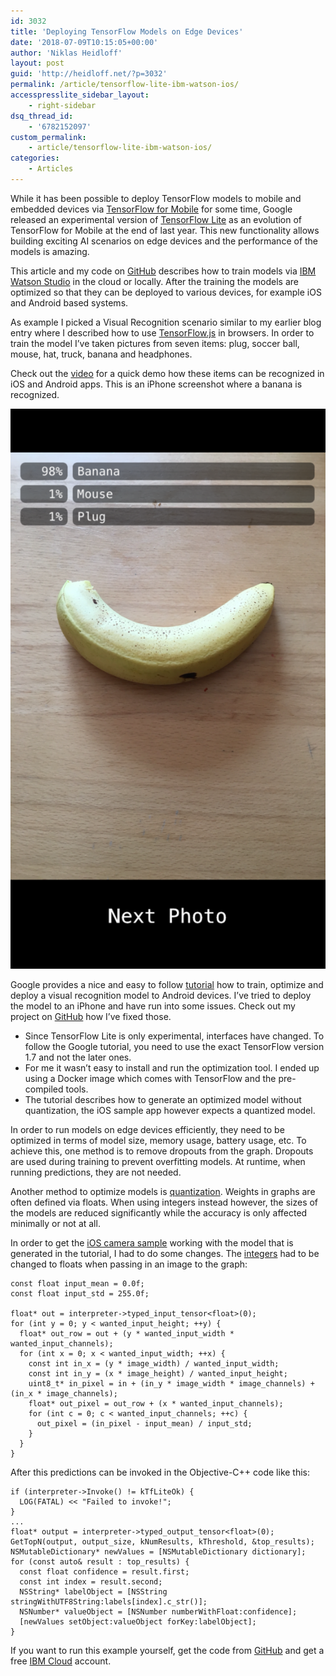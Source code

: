 ```yaml
---
id: 3032
title: 'Deploying TensorFlow Models on Edge Devices'
date: '2018-07-09T10:15:05+00:00'
author: 'Niklas Heidloff'
layout: post
guid: 'http://heidloff.net/?p=3032'
permalink: /article/tensorflow-lite-ibm-watson-ios/
accesspresslite_sidebar_layout:
    - right-sidebar
dsq_thread_id:
    - '6782152097'
custom_permalink:
    - article/tensorflow-lite-ibm-watson-ios/
categories:
    - Articles
---
```


While it has been possible to deploy TensorFlow models to mobile and embedded devices via [TensorFlow for Mobile](https://www.tensorflow.org/mobile/) for some time, Google released an experimental version of [TensorFlow Lite](https://www.tensorflow.org/mobile/tflite/index) as an evolution of TensorFlow for Mobile at the end of last year. This new functionality allows building exciting AI scenarios on edge devices and the performance of the models is amazing.

This article and my code on [GitHub](https://github.com/nheidloff/watson-deep-learning-tensorflow-lite) describes how to train models via [IBM Watson Studio](https://www.ibm.com/cloud/watson-studio) in the cloud or locally. After the training the models are optimized so that they can be deployed to various devices, for example iOS and Android based systems.

As example I picked a Visual Recognition scenario similar to my earlier blog entry where I described how to use [TensorFlow.js](http://heidloff.net/article/tensorflowjs-ibm-watson-web-browsers-dl) in browsers. In order to train the model I’ve taken pictures from seven items: plug, soccer ball, mouse, hat, truck, banana and headphones.

Check out the [video](https://youtu.be/avMQ5VSFb3A) for a quick demo how these items can be recognized in iOS and Android apps. This is an iPhone screenshot where a banana is recognized.

![image](/assets/img/2018/07/ios-app-576x1024.png)

Google provides a nice and easy to follow [tutorial](https://codelabs.developers.google.com/codelabs/tensorflow-for-poets-2/#0) how to train, optimize and deploy a visual recognition model to Android devices. I’ve tried to deploy the model to an iPhone and have run into some issues. Check out my project on [GitHub](https://github.com/nheidloff/watson-deep-learning-tensorflow-lite) how I’ve fixed those.

- Since TensorFlow Lite is only experimental, interfaces have changed. To follow the Google tutorial, you need to use the exact TensorFlow version 1.7 and not the later ones.
- For me it wasn’t easy to install and run the optimization tool. I ended up using a Docker image which comes with TensorFlow and the pre-compiled tools.
- The tutorial describes how to generate an optimized model without quantization, the iOS sample app however expects a quantized model.

In order to run models on edge devices efficiently, they need to be optimized in terms of model size, memory usage, battery usage, etc. To achieve this, one method is to remove dropouts from the graph. Dropouts are used during training to prevent overfitting models. At runtime, when running predictions, they are not needed.

Another method to optimize models is [quantization](https://www.tensorflow.org/performance/quantization). Weights in graphs are often defined via floats. When using integers instead however, the sizes of the models are reduced significantly while the accuracy is only affected minimally or not at all.

In order to get the [iOS camera sample](https://github.com/tensorflow/tensorflow/tree/master/tensorflow/contrib/lite/examples/ios/camera) working with the model that is generated in the tutorial, I had to do some changes. The [integers](https://github.com/tensorflow/tensorflow/blob/master/tensorflow/contrib/lite/examples/ios/camera/CameraExampleViewController.mm#L251-L267) had to be changed to floats when passing in an image to the graph:

```
const float input_mean = 0.0f;
const float input_std = 255.0f;

float* out = interpreter->typed_input_tensor<float>(0);
for (int y = 0; y < wanted_input_height; ++y) {
  float* out_row = out + (y * wanted_input_width * wanted_input_channels);
  for (int x = 0; x < wanted_input_width; ++x) {
    const int in_x = (y * image_width) / wanted_input_width;
    const int in_y = (x * image_height) / wanted_input_height;
    uint8_t* in_pixel = in + (in_y * image_width * image_channels) + (in_x * image_channels);
    float* out_pixel = out_row + (x * wanted_input_channels);
    for (int c = 0; c < wanted_input_channels; ++c) {
      out_pixel = (in_pixel - input_mean) / input_std;
    }
  }
}
```

After this predictions can be invoked in the Objective-C++ code like this:

```
if (interpreter->Invoke() != kTfLiteOk) {
  LOG(FATAL) << "Failed to invoke!";
}
...
float* output = interpreter->typed_output_tensor<float>(0); 
GetTopN(output, output_size, kNumResults, kThreshold, &top_results);
NSMutableDictionary* newValues = [NSMutableDictionary dictionary];
for (const auto& result : top_results) {
  const float confidence = result.first;
  const int index = result.second;
  NSString* labelObject = [NSString stringWithUTF8String:labels[index].c_str()];
  NSNumber* valueObject = [NSNumber numberWithFloat:confidence];
  [newValues setObject:valueObject forKey:labelObject];
}
```

If you want to run this example yourself, get the code from [GitHub](https://github.com/nheidloff/watson-deep-learning-tensorflow-lite) and get a free [IBM Cloud](https://ibm.biz/nheidloff) account.